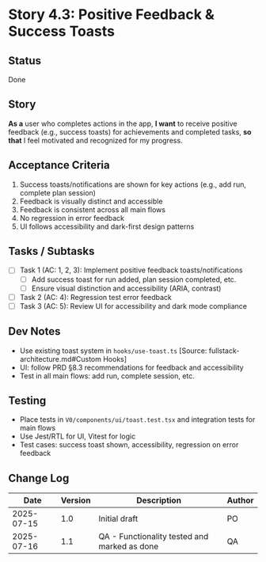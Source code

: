 # Story 4.3: Positive Feedback & Success Toasts

## Status
Done

## Story
**As a** user who completes actions in the app,
**I want** to receive positive feedback (e.g., success toasts) for achievements and completed tasks,
**so that** I feel motivated and recognized for my progress.

## Acceptance Criteria
1. Success toasts/notifications are shown for key actions (e.g., add run, complete plan session)
2. Feedback is visually distinct and accessible
3. Feedback is consistent across all main flows
4. No regression in error feedback
5. UI follows accessibility and dark-first design patterns

## Tasks / Subtasks
- [ ] Task 1 (AC: 1, 2, 3): Implement positive feedback toasts/notifications
  - [ ] Add success toast for run added, plan session completed, etc.
  - [ ] Ensure visual distinction and accessibility (ARIA, contrast)
- [ ] Task 2 (AC: 4): Regression test error feedback
- [ ] Task 3 (AC: 5): Review UI for accessibility and dark mode compliance

## Dev Notes
- Use existing toast system in `hooks/use-toast.ts` [Source: fullstack-architecture.md#Custom Hooks]
- UI: follow PRD §8.3 recommendations for feedback and accessibility
- Test in all main flows: add run, complete session, etc.

## Testing
- Place tests in `V0/components/ui/toast.test.tsx` and integration tests for main flows
- Use Jest/RTL for UI, Vitest for logic
- Test cases: success toast shown, accessibility, regression on error feedback

## Change Log
| Date | Version | Description | Author |
|------|---------|-------------|--------|
| 2025-07-15 | 1.0 | Initial draft | PO |
| 2025-07-16 | 1.1 | QA - Functionality tested and marked as done | QA | 